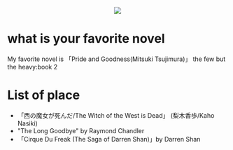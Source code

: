 <p align="center">
  <img src="https://github.com/user-attachments/assets/67e46a6f-4034-468a-9d38-c8992b0d3e66" >
</p>

# what is your favorite novel
My favorite novel is 「Pride and Goodness(Mitsuki Tsujimura)」
the few but the heavy:book 2

# List of place
- 「西の魔女が死んだ/The Witch of the West is Dead」 (梨木香歩/Kaho Nasiki)
- "The Long Goodbye" by Raymond Chandler
- 「Cirque Du Freak (The Saga of Darren Shan)」by Darren Shan
